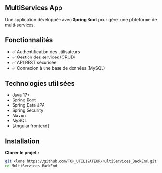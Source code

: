 ## MultiServices App

Une application développée avec **Spring Boot** pour gérer une plateforme de multi-services.

##  Fonctionnalités

- ✅ Authentification des utilisateurs
- ✅ Gestion des services (CRUD)
- ✅ API REST sécurisée
- ✅ Connexion à une base de données (MySQL)


##  Technologies utilisées

- Java 17+  
- Spring Boot  
- Spring Data JPA  
- Spring Security   
- Maven  
- MySQL  
- [Angular frontend]

## Installation

  **Cloner le projet :**
   ```bash
   git clone https://github.com/TON_UTILISATEUR/MultiServices_BackEnd.git
   cd MultiServices_BackEnd
